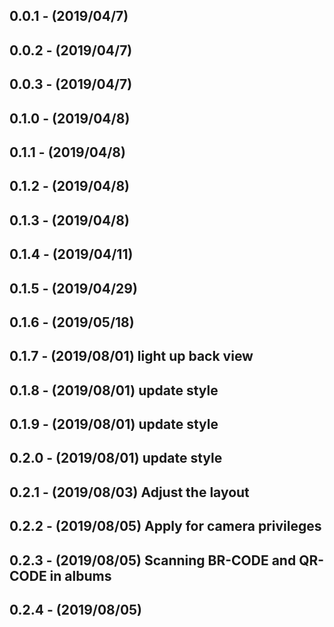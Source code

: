 ## 0.0.1 - (2019/04/7)
## 0.0.2 - (2019/04/7)
## 0.0.3 - (2019/04/7)
## 0.1.0 - (2019/04/8)
## 0.1.1 - (2019/04/8)
## 0.1.2 - (2019/04/8)
## 0.1.3 - (2019/04/8)
## 0.1.4 - (2019/04/11)
## 0.1.5 - (2019/04/29)
## 0.1.6 - (2019/05/18)
## 0.1.7 - (2019/08/01)  light up  back view
## 0.1.8 - (2019/08/01)  update style
## 0.1.9 - (2019/08/01)  update style
## 0.2.0 - (2019/08/01)  update style
## 0.2.1 - (2019/08/03)  Adjust the layout
## 0.2.2 - (2019/08/05)  Apply for camera privileges
## 0.2.3 - (2019/08/05)  Scanning BR-CODE and QR-CODE in albums
## 0.2.4 - (2019/08/05)